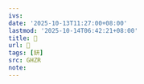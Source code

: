 ```yaml
---
ivs:
date: '2025-10-13T11:27:00+08:00'
lastmod: '2025-10-14T06:42:21+08:00'
title: 󰔶
url: 󰔶
tags: [鈃]
src: GHZR
note:
---
```

